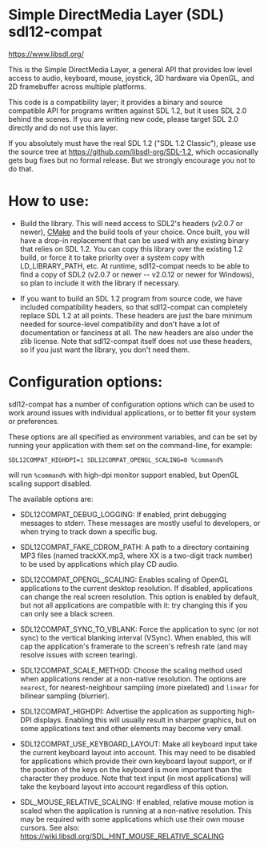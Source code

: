 # Simple DirectMedia Layer (SDL) sdl12-compat

https://www.libsdl.org/

This is the Simple DirectMedia Layer, a general API that provides low
level access to audio, keyboard, mouse, joystick, 3D hardware via OpenGL,
and 2D framebuffer across multiple platforms.

This code is a compatibility layer; it provides a binary and source
compatible API for programs written against SDL 1.2, but it uses SDL 2.0
behind the scenes. If you are writing new code, please target SDL 2.0
directly and do not use this layer.

If you absolutely must have the real SDL 1.2 ("SDL 1.2 Classic"), please use
the source tree at https://github.com/libsdl-org/SDL-1.2, which occasionally
gets bug fixes but no formal release. But we strongly encourage you not to do
that.

# How to use:

- Build the library. This will need access to SDL2's headers (v2.0.7 or newer),
[CMake](https://cmake.org/) and the build tools of your choice. Once built, you
will have a drop-in replacement that can be used with any existing binary
that relies on SDL 1.2. You can copy this library over the existing 1.2 build,
or force it to take priority over a system copy with LD_LIBRARY_PATH, etc.
At runtime, sdl12-compat needs to be able to find a copy of SDL2 (v2.0.7 or
newer -- v2.0.12 or newer for Windows), so plan to include it with the library
if necessary.

- If you want to build an SDL 1.2 program from source code, we have included
compatibility headers, so that sdl12-compat can completely replace SDL 1.2
at all points. These headers are just the bare minimum needed for source-level
compatibility and don't have a lot of documentation or fanciness at all. The
new headers are also under the zlib license. Note that sdl12-compat itself
does not use these headers, so if you just want the library, you don't need
them.

# Configuration options:

sdl12-compat has a number of configuration options which can be used to work
around issues with individual applications, or to better fit your system or
preferences.

These options are all specified as environment variables, and can be set by
running your application with them set on the command-line, for example:
```
SDL12COMPAT_HIGHDPI=1 SDL12COMPAT_OPENGL_SCALING=0 %command%
```
will run `%command%` with high-dpi monitor support enabled, but OpenGL
scaling support disabled.

The available options are:

- SDL12COMPAT_DEBUG_LOGGING:
  If enabled, print debugging messages to stderr.  These messages are
  mostly useful to developers, or when trying to track down a specific
  bug.

- SDL12COMPAT_FAKE_CDROM_PATH:
  A path to a directory containing MP3 files (named trackXX.mp3, where
  XX is a two-digit track number) to be used by applications which play
  CD audio.

- SDL12COMPAT_OPENGL_SCALING:
  Enables scaling of OpenGL applications to the current desktop resolution.
  If disabled, applications can change the real screen resolution.  This
  option is enabled by default, but not all applications are compatible
  with it: try changing this if you can only see a black screen.

- SDL12COMPAT_SYNC_TO_VBLANK:
  Force the application to sync (or not sync) to the vertical blanking
  interval (VSync).  When enabled, this will cap the application's
  framerate to the screen's refresh rate (and may resolve issues with
  screen tearing).

- SDL12COMPAT_SCALE_METHOD:
  Choose the scaling method used when applications render at a non-native
  resolution.  The options are `nearest`, for nearest-neighbour sampling
  (more pixelated) and `linear` for bilinear sampling (blurrier).

- SDL12COMPAT_HIGHDPI:
  Advertise the application as supporting high-DPI displays.  Enabling
  this will usually result in sharper graphics, but on some applications
  text and other elements may become very small.

- SDL12COMPAT_USE_KEYBOARD_LAYOUT:
  Make all keyboard input take the current keyboard layout into account.
  This may need to be disabled for applications which provide their own
  keyboard layout support, or if the position of the keys on the keyboard
  is more important than the character they produce.  Note that text input
  (in most applications) will take the keyboard layout into account
  regardless of this option.

- SDL_MOUSE_RELATIVE_SCALING:
  If enabled, relative mouse motion is scaled when the application is
  running at a non-native resolution.  This may be required with some
  applications which use their own mouse cursors. See also:
  https://wiki.libsdl.org/SDL_HINT_MOUSE_RELATIVE_SCALING
